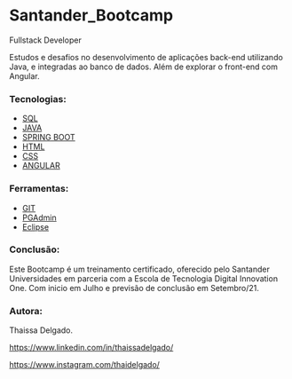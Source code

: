 # Santander_Bootcamp
Fullstack Developer


Estudos e desafios no desenvolvimento de aplicações back-end utilizando Java, e integradas ao banco de dados. 
Além de explorar o front-end com Angular.

### Tecnologias:


- [SQL](_____________)
- [JAVA](___________)
- [SPRING BOOT](_____________)
- [HTML](____________)
- [CSS](____________)
- [ANGULAR](_____________)


### Ferramentas:

- [GIT](___________)
- [PGAdmin](____________)
- [Eclipse](__________)



### Conclusão:

Este Bootcamp é um treinamento certificado, oferecido pelo Santander Universidades em parceria com a Escola de Tecnologia Digital Innovation One.
Com inicio em Julho e previsão de conclusão em Setembro/21.


### Autora:

Thaissa Delgado.

https://www.linkedin.com/in/thaissadelgado/

https://www.instagram.com/thaidelgado/
